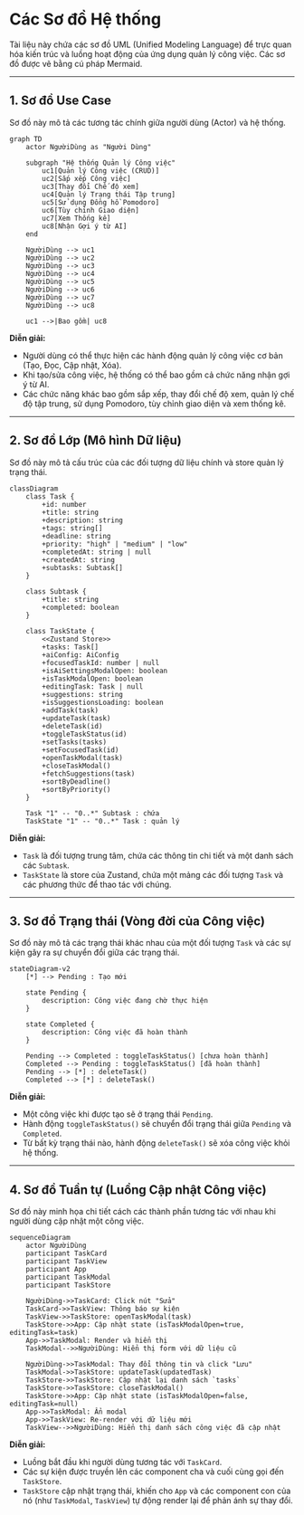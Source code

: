 # Các Sơ đồ Hệ thống

Tài liệu này chứa các sơ đồ UML (Unified Modeling Language) để trực quan hóa kiến trúc và luồng hoạt động của ứng dụng quản lý công việc. Các sơ đồ được vẽ bằng cú pháp Mermaid.

---

## 1. Sơ đồ Use Case

Sơ đồ này mô tả các tương tác chính giữa người dùng (Actor) và hệ thống.

```mermaid
graph TD
    actor NgườiDùng as "Người Dùng"

    subgraph "Hệ thống Quản lý Công việc"
        uc1[Quản lý Công việc (CRUD)]
        uc2[Sắp xếp Công việc]
        uc3[Thay đổi Chế độ xem]
        uc4[Quản lý Trạng thái Tập trung]
        uc5[Sử dụng Đồng hồ Pomodoro]
        uc6[Tùy chỉnh Giao diện]
        uc7[Xem Thống kê]
        uc8[Nhận Gợi ý từ AI]
    end

    NgườiDùng --> uc1
    NgườiDùng --> uc2
    NgườiDùng --> uc3
    NgườiDùng --> uc4
    NgườiDùng --> uc5
    NgườiDùng --> uc6
    NgườiDùng --> uc7
    NgườiDùng --> uc8

    uc1 -->|Bao gồm| uc8
```

**Diễn giải:**
- Người dùng có thể thực hiện các hành động quản lý công việc cơ bản (Tạo, Đọc, Cập nhật, Xóa).
- Khi tạo/sửa công việc, hệ thống có thể bao gồm cả chức năng nhận gợi ý từ AI.
- Các chức năng khác bao gồm sắp xếp, thay đổi chế độ xem, quản lý chế độ tập trung, sử dụng Pomodoro, tùy chỉnh giao diện và xem thống kê.

---

## 2. Sơ đồ Lớp (Mô hình Dữ liệu)

Sơ đồ này mô tả cấu trúc của các đối tượng dữ liệu chính và store quản lý trạng thái.

```mermaid
classDiagram
    class Task {
        +id: number
        +title: string
        +description: string
        +tags: string[]
        +deadline: string
        +priority: "high" | "medium" | "low"
        +completedAt: string | null
        +createdAt: string
        +subtasks: Subtask[]
    }

    class Subtask {
        +title: string
        +completed: boolean
    }

    class TaskState {
        <<Zustand Store>>
        +tasks: Task[]
        +aiConfig: AiConfig
        +focusedTaskId: number | null
        +isAiSettingsModalOpen: boolean
        +isTaskModalOpen: boolean
        +editingTask: Task | null
        +suggestions: string
        +isSuggestionsLoading: boolean
        +addTask(task)
        +updateTask(task)
        +deleteTask(id)
        +toggleTaskStatus(id)
        +setTasks(tasks)
        +setFocusedTask(id)
        +openTaskModal(task)
        +closeTaskModal()
        +fetchSuggestions(task)
        +sortByDeadline()
        +sortByPriority()
    }

    Task "1" -- "0..*" Subtask : chứa
    TaskState "1" -- "0..*" Task : quản lý
```

**Diễn giải:**
- `Task` là đối tượng trung tâm, chứa các thông tin chi tiết và một danh sách các `Subtask`.
- `TaskState` là store của Zustand, chứa một mảng các đối tượng `Task` và các phương thức để thao tác với chúng.

---

## 3. Sơ đồ Trạng thái (Vòng đời của Công việc)

Sơ đồ này mô tả các trạng thái khác nhau của một đối tượng `Task` và các sự kiện gây ra sự chuyển đổi giữa các trạng thái.

```mermaid
stateDiagram-v2
    [*] --> Pending : Tạo mới

    state Pending {
        description: Công việc đang chờ thực hiện
    }

    state Completed {
        description: Công việc đã hoàn thành
    }

    Pending --> Completed : toggleTaskStatus() [chưa hoàn thành]
    Completed --> Pending : toggleTaskStatus() [đã hoàn thành]
    Pending --> [*] : deleteTask()
    Completed --> [*] : deleteTask()
```

**Diễn giải:**
- Một công việc khi được tạo sẽ ở trạng thái `Pending`.
- Hành động `toggleTaskStatus()` sẽ chuyển đổi trạng thái giữa `Pending` và `Completed`.
- Từ bất kỳ trạng thái nào, hành động `deleteTask()` sẽ xóa công việc khỏi hệ thống.

---

## 4. Sơ đồ Tuần tự (Luồng Cập nhật Công việc)

Sơ đồ này minh họa chi tiết cách các thành phần tương tác với nhau khi người dùng cập nhật một công việc.

```mermaid
sequenceDiagram
    actor NgườiDùng
    participant TaskCard
    participant TaskView
    participant App
    participant TaskModal
    participant TaskStore

    NgườiDùng->>TaskCard: Click nút "Sửa"
    TaskCard->>TaskView: Thông báo sự kiện
    TaskView->>TaskStore: openTaskModal(task)
    TaskStore->>App: Cập nhật state (isTaskModalOpen=true, editingTask=task)
    App->>TaskModal: Render và hiển thị
    TaskModal-->>NgườiDùng: Hiển thị form với dữ liệu cũ

    NgườiDùng->>TaskModal: Thay đổi thông tin và click "Lưu"
    TaskModal->>TaskStore: updateTask(updatedTask)
    TaskStore->>TaskStore: Cập nhật lại danh sách `tasks`
    TaskStore->>TaskStore: closeTaskModal()
    TaskStore->>App: Cập nhật state (isTaskModalOpen=false, editingTask=null)
    App->>TaskModal: Ẩn modal
    App->>TaskView: Re-render với dữ liệu mới
    TaskView-->>NgườiDùng: Hiển thị danh sách công việc đã cập nhật
```

**Diễn giải:**
- Luồng bắt đầu khi người dùng tương tác với `TaskCard`.
- Các sự kiện được truyền lên các component cha và cuối cùng gọi đến `TaskStore`.
- `TaskStore` cập nhật trạng thái, khiến cho `App` và các component con của nó (như `TaskModal`, `TaskView`) tự động render lại để phản ánh sự thay đổi.